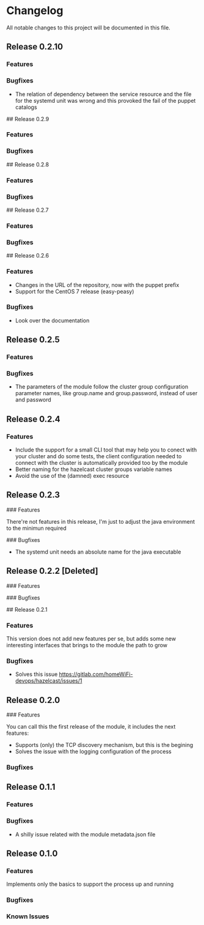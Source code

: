 # Changelog

All notable changes to this project will be documented in this file.

## Release 0.2.10

### Features

### Bugfixes

* The relation of dependency between the service resource and the file for the systemd unit was wrong and this provoked the fail of the puppet catalogs

## Release 0.2.9

### Features

### Bugfixes

## Release 0.2.8

### Features

### Bugfixes

## Release 0.2.7

### Features

### Bugfixes

## Release 0.2.6

### Features

* Changes in the URL of the repository, now with the puppet prefix
* Support for the CentOS 7 release (easy-peasy)

### Bugfixes

* Look over the documentation

## Release 0.2.5

### Features

### Bugfixes

* The parameters of the module follow the cluster group configuration parameter names, like group.name and group.password, instead of user and password

## Release 0.2.4

### Features

* Include the support for a small CLI tool that may help you to conect with your cluster and do some tests, the client configuration needed to connect with the cluster is automatically provided too by the module
* Better naming for the hazelcast cluster groups variable names
* Avoid the use of the (damned) exec resource

## Release 0.2.3

### Features

There're not features in this release, I'm just to adjust the java environment to the minimun required

### Bugfixes

* The systemd unit needs an absolute name for the java executable

## Release 0.2.2 [Deleted]

### Features

### Bugfixes

## Release 0.2.1

### Features

This version does not add new features per se, but adds some new interesting interfaces that brings to the module the path to grow

### Bugfixes

* Solves this issue <https://gitlab.com/homeWiFi-devops/hazelcast/issues/1>

## Release 0.2.0

### Features

You can call this the first release of the module, it includes the next features:

* Supports (only) the TCP discovery mechanism, but this is the begining
* Solves the issue with the logging configuration of the process

### Bugfixes

## Release 0.1.1

### Features

### Bugfixes

* A shilly issue related with the module metadata.json file

## Release 0.1.0

### Features

Implements only the basics to support the process up and running

### Bugfixes

### Known Issues
